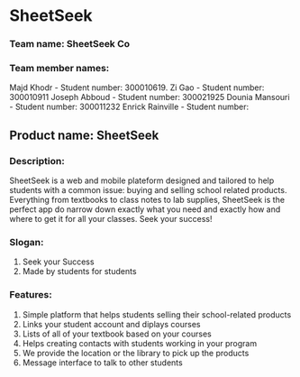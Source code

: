 # SheetSeek #

### Team name: SheetSeek Co ###

### Team member names: ###
Majd Khodr - Student number: 300010619.
Zi Gao - Student number: 300010911
Joseph Abboud - Student number: 300021925
Dounia Mansouri - Student number: 300011232
Enrick Rainville - Student number: 

## Product name: SheetSeek ##

### Description: ###

SheetSeek is a web and mobile plateform designed and tailored to help students with a common issue: buying and selling school related products. Everything from textbooks to class notes to lab supplies, SheetSeek is the perfect app do narrow down exactly what you need and exactly how and where to get it for all your classes. Seek your success! 

### Slogan: ### 
1. Seek your Success
2. Made by students for students

### Features: ### 
1. Simple platform that helps students selling their school-related products
2. Links your student account and diplays courses
3. Lists of all of your textbook based on your courses 
4. Helps creating contacts with students working in your program
5. We provide the location or the library to pick up the products 
6. Message interface to talk to other students 
